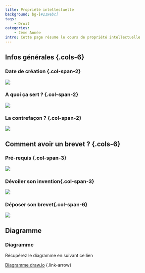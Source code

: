 ```yaml
---
title: Propriété intellectuelle
background: bg-[#219ebc]
tags:
    - Droit
categories:
    - 2ème Année
intro: Cette page résume le cours de propriété intellectuelle
---
```


Infos générales {.cols-6}
---

### Date de création {.col-span-2}

<img src="assets/image/propriete_intellectuelle/DateBrevet.png">

### A quoi ça sert ? {.col-span-2}

<img src="assets/image/propriete_intellectuelle/AQuoiCaSert.png">

### La contrefaçon ? {.col-span-2}

<img src="assets/image/propriete_intellectuelle/Contrefacon.png">

Comment avoir un brevet ? {.cols-6}
---

### Pré-requis {.col-span-3}

<img src="assets/image/propriete_intellectuelle/PreRequis.png">

### Dévoiler son invention{.col-span-3}

<img src="assets/image/propriete_intellectuelle/Devoiler.png">

### Déposer son brevet{.col-span-6}

<img src="assets/image/propriete_intellectuelle/Deposer.png">

Diagramme
---

### Diagramme

Récupérez le diagramme en suivant ce lien 

[Diagramme draw.io](https://nextcloud.alexisl.fr/s/y7gykgRqAPftZw3) {.link-arrow}